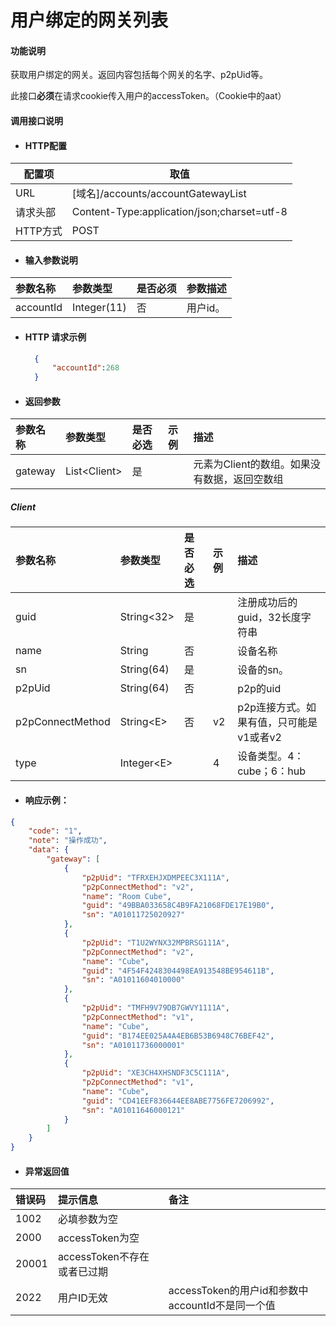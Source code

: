 # 用户绑定的网关列表

#### 功能说明

获取用户绑定的网关。返回内容包括每个网关的名字、p2pUid等。

此接口**必须**在请求cookie传入用户的accessToken。（Cookie中的aat）

#### 调用接口说明

* #### HTTP配置

| 配置项 | 取值 |
| --- | --- |
| URL | \[域名\]/accounts/accountGatewayList |
| 请求头部 | Content-Type:application/json;charset=utf-8 |
| HTTP方式 | POST |

* #### 输入参数说明

| 参数名称 | 参数类型 | 是否必须 | 参数描述 |
| :--- | :--- | :--- | :--- |
| accountId | Integer\(11\) | 否 | 用户id。 |

* #### HTTP 请求示例

  ```json
    {
        "accountId":268
    }
  ```
* #### 返回参数

| 参数名称 | 参数类型 | 是否必选 | 示例 | 描述 |
| :--- | :--- | :--- | :--- | :--- |
| gateway | List&lt;Client&gt; | 是 |  | 元素为Client的数组。如果没有数据，返回空数组 |

##### Client

| 参数名称 | 参数类型 | 是否必选 | 示例 | 描述 |
| :--- | :--- | :--- | :--- | :--- |
| guid | String&lt;32&gt; | 是 |  | 注册成功后的guid，32长度字符串 |
| name | String | 否 |  | 设备名称 |
| sn | String\(64\) | 是 |  | 设备的sn。 |
| p2pUid | String\(64\) | 否 |  | p2p的uid |
| p2pConnectMethod | String&lt;E&gt; | 否 | v2 | p2p连接方式。如果有值，只可能是v1或者v2 |
| type | Integer&lt;E&gt; |  | 4 | 设备类型。4：cube；6：hub |

* #### 响应示例：

```json
{
    "code": "1",
    "note": "操作成功",
    "data": {
        "gateway": [
            {
                "p2pUid": "TFRXEHJXDMPEEC3X111A",
                "p2pConnectMethod": "v2",
                "name": "Room Cube",
                "guid": "49BBA033658C4B9FA21068FDE17E19B0",
                "sn": "A01011725020927"
            },
            {
                "p2pUid": "T1U2WYNX32MPBRSG111A",
                "p2pConnectMethod": "v2",
                "name": "Cube",
                "guid": "4F54F4248304498EA913548BE954611B",
                "sn": "A01011604010000"
            },
            {
                "p2pUid": "TMFH9V79DB7GWVY1111A",
                "p2pConnectMethod": "v1",
                "name": "Cube",
                "guid": "B174EE025A4A4EB6B53B6948C76BEF42",
                "sn": "A01011736000001"
            },
            {
                "p2pUid": "XE3CH4XHSNDF3C5C111A",
                "p2pConnectMethod": "v1",
                "name": "Cube",
                "guid": "CD41EEF836644EE8ABE7756FE7206992",
                "sn": "A01011646000121"
            }
        ]
    }
}
```

* #### 异常返回值

| 错误码 | 提示信息 | 备注 |
| :--- | :--- | :--- |
| 1002 | 必填参数为空 |  |
| 2000 | accessToken为空 |  |
| 20001 | accessToken不存在或者已过期 |  |
| 2022 | 用户ID无效 | accessToken的用户id和参数中accountId不是同一个值 |




